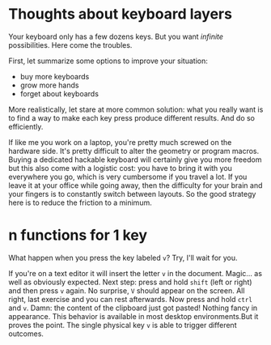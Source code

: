 # Thoughts about keyboard layers

Your keyboard only has a few dozens keys. But you want *infinite* possibilities. Here come the troubles.

First, let summarize some options to improve your situation:

- buy more keyboards
- grow more hands
- forget about keyboards

More realistically, let stare at more common solution: what you really want is to find a way to make each key press produce different results. And do so efficiently.

If like me you work on a laptop, you're pretty much screwed on the hardware side. It's pretty difficult to alter the geometry or program macros. Buying a dedicated hackable keyboard will certainly give you more freedom but this also come with a logistic cost: you have to bring it with you everywhere you go, which is very cumbersome if you travel a lot.
If you leave it at your office while going away, then the difficulty for your brain and your fingers is to constantly switch between layouts. So the good strategy here is to reduce the friction to a minimum.

# n functions for 1 key

What happen when you press the key labeled `v`? Try, I'll wait for you.

If you're on a text editor it will insert the letter `v` in the document. Magic… as well as obviously expected. Next step: press and hold `shift` (left or right) and then press `v` again. No surprise, `V` should appear on the screen. All right, last exercise and you can rest afterwards. Now press and hold `ctrl` and `v`. Damn: the content of the clipboard just got pasted! Nothing fancy in appearance. This behavior is available in most desktop environments.But it proves the point. The single physical key `v` is able to trigger different outcomes.

